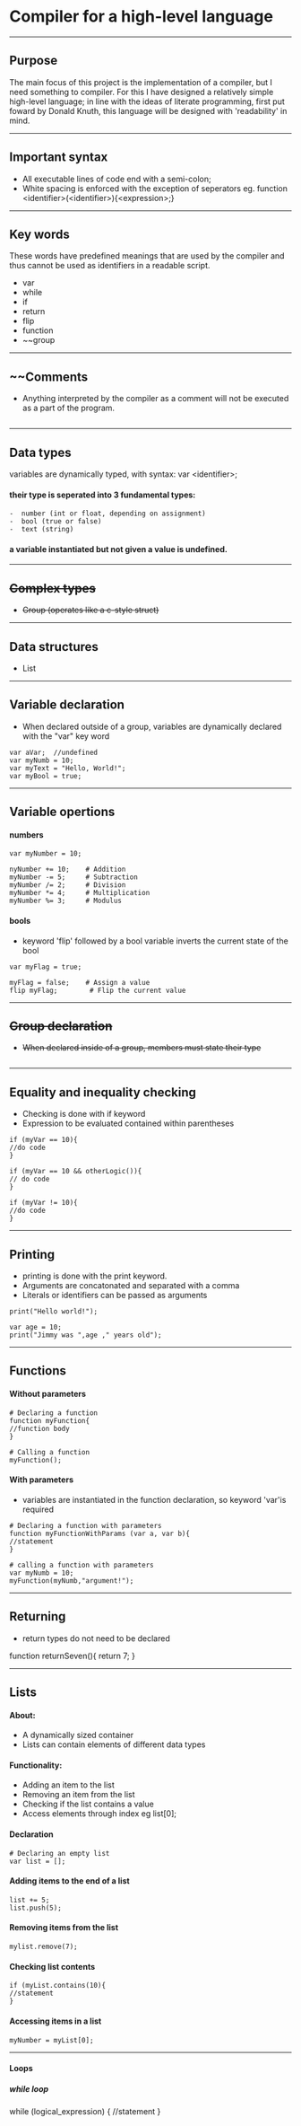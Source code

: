 # Compiler for a high-level language

---

## Purpose
The main focus of this project is the implementation of a compiler, but I need something to compiler. For this I have designed a relatively simple high-level language; in line with the ideas of literate programming, first put foward by Donald Knuth, this language will be designed with 'readability' in mind. 



---

## Important syntax
- All executable lines of code end with a semi-colon;
- White spacing is enforced with the exception of seperators eg. function \<identifier\>\(\<identifier\>\)\{\<expression\>;\}

---

## Key words

These words have predefined meanings that are used by the compiler and thus cannot be used as identifiers in a readable script.

- var
- while
- if
- return
- flip
- function
- ~~group

---

## ~~Comments
- Anything interpreted by the compiler as a comment will not be executed as a part of the program.
```
```
---

## Data types
variables are dynamically typed, with syntax: var \<identifier\>;
#### their type is seperated into 3 fundamental types:
```
-  number (int or float, depending on assignment)
-  bool (true or false)
-  text (string)
```
#### a variable instantiated but not given a value is undefined.
---

## ~~Complex types~~
- ~~Group (operates like a c-style struct)~~

---

## Data structures
- List

---

## Variable declaration
- When declared outside of a group, variables are dynamically declared with the "var" key word
```
var aVar;  //undefined
var myNumb = 10; 
var myText = "Hello, World!";
var myBool = true;
```

---

## Variable opertions

#### numbers
```
var myNumber = 10;

nyNumber += 10;    # Addition
myNumber -= 5;     # Subtraction
myNumber /= 2;     # Division
myNumber *= 4;     # Multiplication
myNumber %= 3;	   # Modulus
```

#### bools
- keyword 'flip' followed by a bool variable inverts the current state of the bool
```
var myFlag = true;

myFlag = false;    # Assign a value
flip myFlag;        # Flip the current value
```


---

## ~~Group declaration~~
- ~~When declared inside of a group, members must state their type~~
```
```

---

## Equality and inequality checking
- Checking is done with if keyword
- Expression to be evaluated contained within parentheses
```
if (myVar == 10){
//do code
}

if (myVar == 10 && otherLogic()){
// do code
}

if (myVar != 10){
//do code
}
```

---

## Printing

- printing is done with the print keyword.
- Arguments are concatonated and separated with a comma
- Literals or identifiers can be passed as arguments

```
print("Hello world!");

var age = 10;
print("Jimmy was ",age ," years old");
```

---

## Functions
#### Without parameters

```
# Declaring a function
function myFunction{
//function body
}

# Calling a function
myFunction();
```

#### With parameters
- variables are instantiated in the function declaration, so keyword 'var'is required
```
# Declaring a function with parameters
function myFunctionWithParams (var a, var b){
//statement
}

# calling a function with parameters
var myNumb = 10;
myFunction(myNumb,"argument!");
```

---

## Returning
- return types do not need to be declared

function returnSeven(){
return 7;
}

---

## Lists

#### About:

- A dynamically sized container
- Lists can contain elements of different data types

#### Functionality:

- Adding an item to the list
- Removing an item from the list
- Checking if the list contains a value
- Access elements through index eg list[0];

#### Declaration

```
# Declaring an empty list
var list = [];
```


#### Adding items to the end of a list
```
list += 5;
list.push(5);
```

#### Removing items from the list
```
mylist.remove(7);
```

#### Checking list contents
```
if (myList.contains(10){
//statement
}
```

#### Accessing items in a list
```
myNumber = myList[0];
```

---

#### Loops

##### while loop

while (logical_expression) {
//statement
}



